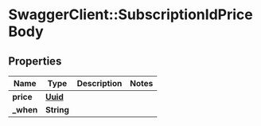 # SwaggerClient::SubscriptionIdPriceBody

## Properties
Name | Type | Description | Notes
------------ | ------------- | ------------- | -------------
**price** | [**Uuid**](Uuid.md) |  | 
**_when** | **String** |  | 

